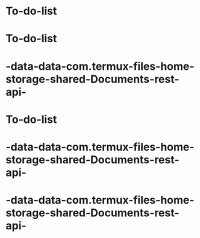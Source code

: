 # To-do-list
# To-do-list
# -data-data-com.termux-files-home-storage-shared-Documents-rest-api-
# To-do-list
# -data-data-com.termux-files-home-storage-shared-Documents-rest-api-
# -data-data-com.termux-files-home-storage-shared-Documents-rest-api-
